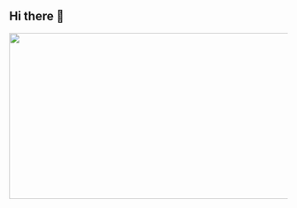 ## Hi there 👋

<a href="https://github.com/devxb/gitanimals">
<img
  src="https://render.gitanimals.org/farms/BadBadBean"
  width="600"
  height="300"
/>
</a>
  

<!--
**BadBadBean/BadBadBean** is a ✨ _special_ ✨ repository because its `README.md` (this file) appears on your GitHub profile.

Here are some ideas to get you started:

- 🔭 I’m currently working on ...
- 🌱 I’m currently learning ...
- 👯 I’m looking to collaborate on ...
- 🤔 I’m looking for help with ...
- 💬 Ask me about ...
- 📫 How to reach me: ...
- 😄 Pronouns: ...
- ⚡ Fun fact: ...
-->
